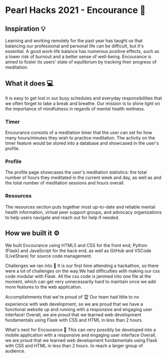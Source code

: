 # Pearl Hacks 2021 - Encourance 🧘

## Inspiration 💡
Learning and working remotely for the past year has taught us 
that balancing our professional and personal life can be difficult, but it's essential. A good work-life balance has numerous positive effects, such as a lower risk of burnout and a better sense of well-being. Encourance is aimed to foster its users' state of equilibrium by tracking their progress of meditation. 

## What it does 💻
It is easy to get lost in our busy schedules and everyday responsibilities that we often forget to take a break and breathe. Our mission is to shine light on the importance of mindfulness in regards of mental health wellness.
### Timer
Encourance consists of a meditation timer that the user can set
for how many hours/minutes they wish to practice meditation. 
The activity on the timer feature would be stored into a database
and showcased in the user's profile.
### Profile
The profile page showcases the user's meditation statistics:
the total number of hours they meditated in the current week and day, as well as and the total number of meditation sessions and hours overall.
### Resources
The resources section puts together most up-to-date and reliable mental health information, virtual peer support groups, and advocacy organizations to help users navigate and reach out for help if needed.

## How we built it ⚙️
We built Encourance using HTML5 and CSS for the front end,
Python (Flask) and JavaScript for the back end, as well as GitHub and VSCode (LiveShare) for source code management.

Challenges we ran into 🦟
It is our first time attending a hackathon, so there were a lot of challenges on the way.We had difficulties with making our css code modular with Flask. All the css code is jammed into one file at the moment, which can get very unnecessarily hard to maintain once we add more features to the web application.

Accomplishments that we're proud of 🏆
Our team had little to no experience with web development, so we are proud that we have a functional website up and running with a responsive and engaging user interface! Overall, we are proud that we learned web development fundamentals using Flask with CSS and HTML in less than 2 hours.

What's next for Encourance 🧘
This can very possibly be developed into a mobile application with a responsive and engaging user interface Overall, we are proud that we learned web development fundamentals using Flask with CSS and HTML in less than 2 hours. to reach a larger group of audience.
